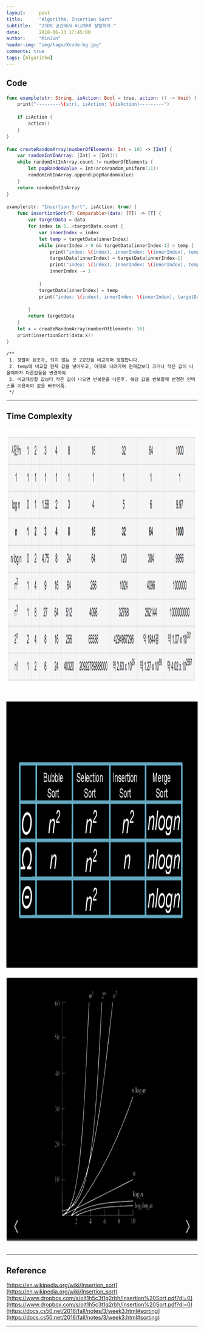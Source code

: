 ```yaml
---
layout:     post
title:      "Algorithm, Insertion Sort"
subtitle:   "2개의 공간에서 비교하며 정렬하자."
date:       2018-06-13 17:45:00
author:     "MinJun"
header-img: "img/tags/Xcode-bg.jpg"
comments: true 
tags: [Algorithm]
---
```


## Code 

```swift
func example(str: String, isAction: Bool = true, action: () -> Void) {
    print("---------\(str), isAction: \(isAction)---------")
    
    if isAction {
        action()
    }
}

func createRandomArray(numberOfElements: Int = 10) -> [Int] {
    var randomIntInArray: [Int] = [Int]()
    while randomIntInArray.count != numberOfElements {
        let popRandomValue = Int(arc4random_uniform(11))
        randomIntInArray.append(popRandomValue)
    }
    return randomIntInArray
}

example(str: "Insertion Sort", isAction: true) {
    func insertionSort<T: Comparable>(data: [T]) -> [T] {
        var targetData = data
        for index in 1..<targetData.count {
            var innerIndex = index
            let temp = targetData[innerIndex]
            while innerIndex > 0 && targetData[innerIndex-1] > temp {
                print("index: \(index), innerIndex: \(innerIndex), temp, temp-1:  \(targetData[innerIndex]):\(targetData[innerIndex-1]) targetData:\(targetData)")
                targetData[innerIndex] = targetData[innerIndex-1]
                print("index: \(index), innerIndex: \(innerIndex), temp, temp-1:  \(targetData[innerIndex]):\(targetData[innerIndex-1]) targetData:\(targetData)")
                innerIndex -= 1
                
            }
            targetData[innerIndex] = temp
            print("index: \(index), innerIndex: \(innerIndex), targetData:\(targetData)")
            
        }
        return targetData
    }    
	let x = createRandomArray(numberOfElements: 16)
	print(insertionSort(data:x))
}
```

    /**
     1. 정렬이 된곳과, 되지 않는 곳 2공간을 비교하며 정렬합니다.
     2. temp에 비교할 현재 값을 넣어두고, 아래로 내려가며 현재값보다 크거나 작은 값이 나올때까지 다른값들을 변경하여
     3. 비교대상할 값보다 작은 값이 나오면 반복문을 나온후, 해당 값을 반복할때 변경한 인덱스를 이용하여 값을 바꾸어줌.
     */

---

## Time Complexity

<center><img src="/img/posts/TimeComplexity.png" width="700" height="700"></center> <br> 

<center><img src="/img/posts/TimeComplexity_1.png" width="700" height="700"></center> <br> 

<center><img src="/img/posts/TimeComplexity_2.png" width="700" height="700"></center> <br> 

---

## Reference 

[https://en.wikipedia.org/wiki/Insertion_sort](https://en.wikipedia.org/wiki/Insertion_sort)<br>
[https://www.dropbox.com/s/olt1h5c3t1g2rbh/Insertion%20Sort.pdf?dl=0](https://www.dropbox.com/s/olt1h5c3t1g2rbh/Insertion%20Sort.pdf?dl=0)<br>
[https://docs.cs50.net/2016/fall/notes/3/week3.html#sorting](https://docs.cs50.net/2016/fall/notes/3/week3.html#sorting)<br>


---

